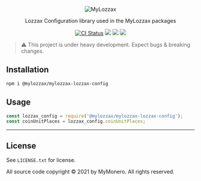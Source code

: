 <p align="center">
  <img alt="MyLozzax" src="https://user-images.githubusercontent.com/1645428/120083066-8a394a00-c0c6-11eb-9bc5-1ce02784dab3.png">
</p>

<p align="center">
  Lozzax Configuration library used in the MyLozzax packages
</p>

<p align="center">
  <a href="https://github.com/mylozzax/mylozzax-utils/actions?query=branch%3Amaster+workflow%3Aci"><img alt="CI Status" src="https://github.com/mylozzax/mylozzax-utils/workflows/ci/badge.svg?branch=master"></a>
  <a href="https://snyk.io/test/github/mylozzax/mylozzax-utils"><img src="https://snyk.io/test/github/mylozzax/mylozzax-utils/badge.svg"></a>
  <a href="https://opensource.org/licenses/BSD-3-Clause"><img src="https://img.shields.io/badge/License-BSD%203--Clause-blue.svg"></a>
  <a href="https://npmjs.com/package/@mylozzax/mylozzax-lozzax-config"><img src="https://img.shields.io/npm/dt/@mylozzax/mylozzax-lozzax-config.svg"></a>
</p>

> :warning: This project is under heavy development. Expect bugs & breaking changes.

## Installation

```bash
npm i @mylozzax/mylozzax-lozzax-config
```

## Usage

```js
const lozzax_config = require('@mylozzax/mylozzax-lozzax-config');
const coinUnitPlaces = lozzax_config.coinUnitPlaces;
```

-----

## License

See `LICENSE.txt` for license.

All source code copyright © 2021 by MyMonero. All rights reserved.